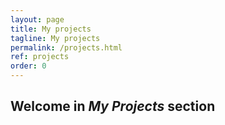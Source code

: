 ```yaml
---
layout: page
title: My projects
tagline: My projects
permalink: /projects.html
ref: projects
order: 0
---
```


## Welcome in _My Projects_ section